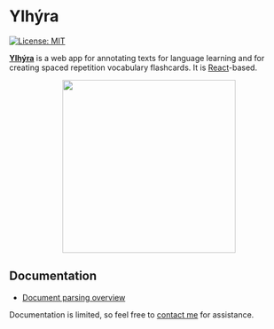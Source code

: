 # Ylhýra

[![License: MIT](https://img.shields.io/badge/License-MIT-yellow.svg)](https://opensource.org/licenses/MIT)

**[Ylhýra](https://ylhyra.is/)** is a web app for annotating texts for language learning and for creating spaced repetition vocabulary flashcards. It is [React](https://reactjs.org/)-based.

<p align="center">
<a href="https://ylhyra.is/Magn%C3%BAs_Jochum_P%C3%A1lsson/%C3%81nama%C3%B0kar">
	<img width="312" src="https://ylhyra.is/images/f/f3/Ylhyra_demo_Magnus.gif">
	</a>
</p>

## Documentation

- [Document parsing overview](document_parsing/Code_overview.md)
<!-- - [Acknowledgments](Acknowledgments.md) -->

Documentation is limited, so feel free to [contact me](mailto:egill@egill.xyz) for assistance.
